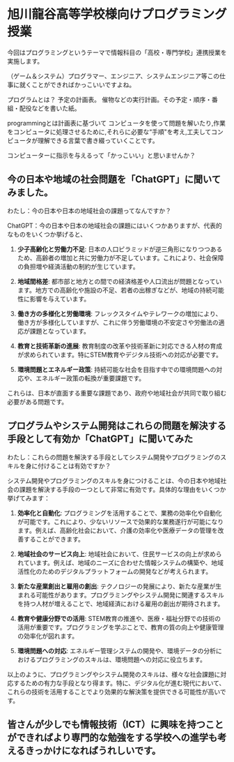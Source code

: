 # 旭川龍谷高等学校様向けプログラミング授業

今回はプログラミングというテーマで情報科目の「高校・専門学校」連携授業を実施します。

（ゲーム＆システム）プログラマー、エンジニア、システムエンジニア等この仕事に就くことができればかっこいいですよね。

プログラムとは？
予定の計画表。
催物などの実行計画。その予定・順序・番組・配役などを書いた紙。

programmingとは計画表に基づいて
コンピュータを使って問題を解いたり,作業をコンピュータに処理させるために,それらに必要な“手順"を考え,工夫してコンピュータが理解できる言葉で書き綴っていくことです。

コンピューターに指示を与えるって「かっこいい」と思いませんか？

## 今の日本や地域の社会問題を「ChatGPT」に聞いてみました。

わたし：今の日本や日本の地域社会の課題ってなんですか？

ChatGPT：今の日本や日本の地域社会の課題にはいくつかありますが、代表的なものをいくつか挙げると、

1. **少子高齢化と労働力不足**: 日本の人口ピラミッドが逆三角形になりつつあるため、高齢者の増加と共に労働力が不足しています。これにより、社会保障の負担増や経済活動の制約が生じています。

2. **地域間格差**: 都市部と地方との間での経済格差や人口流出が問題となっています。地方での高齢化や施設の不足、若者の出稼ぎなどが、地域の持続可能性に影響を与えています。

3. **働き方の多様化と労働環境**: フレックスタイムやテレワークの増加により、働き方が多様化していますが、これに伴う労働環境の不安定さや労働法の適応が課題となっています。

4. **教育と技術革新の進展**: 教育制度の改革や技術革新に対応できる人材の育成が求められています。特にSTEM教育やデジタル技術への対応が必要です。

5. **環境問題とエネルギー政策**: 持続可能な社会を目指す中での環境問題への対応や、エネルギー政策の転換が重要課題です。

これらは、日本が直面する重要な課題であり、政府や地域社会が共同で取り組む必要がある問題です。

## プログラムやシステム開発はこれらの問題を解決する手段として有効か「ChatGPT」に聞いてみた

わたし：これらの問題を解決する手段としてシステム開発やプログラミングのスキルを身に付けることは有効ですか？

システム開発やプログラミングのスキルを身につけることは、今の日本や地域社会の課題を解決する手段の一つとして非常に有効です。具体的な理由をいくつか挙げてみます：

1. **効率化と自動化**: プログラミングを活用することで、業務の効率化や自動化が可能です。これにより、少ないリソースで効果的な業務遂行が可能になります。例えば、高齢化社会において、介護の効率化や医療データの管理を改善することができます。

2. **地域社会のサービス向上**: 地域社会において、住民サービスの向上が求められています。例えば、地域のニーズに合わせた情報システムの構築や、地域活性化のためのデジタルプラットフォームの開発などが考えられます。

3. **新たな産業創出と雇用の創出**: テクノロジーの発展により、新たな産業が生まれる可能性があります。プログラミングやシステム開発に関連するスキルを持つ人材が増えることで、地域経済における雇用の創出が期待されます。

4. **教育や健康分野での活用**: STEM教育の推進や、医療・福祉分野での技術の活用が重要です。プログラミングを学ぶことで、教育の質の向上や健康管理の効率化が図れます。

5. **環境問題への対応**: エネルギー管理システムの開発や、環境データの分析におけるプログラミングのスキルは、環境問題への対応に役立ちます。

以上のように、プログラミングやシステム開発のスキルは、様々な社会課題に対応するための有力な手段となり得ます。特に、デジタル化が進む現代において、これらの技術を活用することでより効果的な解決策を提供できる可能性が高いです。

## 皆さんが少しでも情報技術（ICT）に興味を持つことができればより専門的な勉強をする学校への進学も考えるきっかけになればうれしいです。
